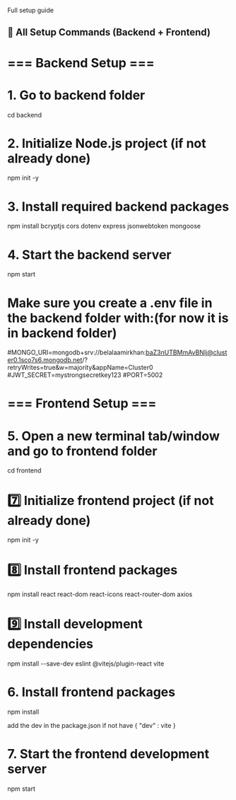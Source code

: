 Full setup guide

## 🔧 All Setup Commands (Backend + Frontend)


# === Backend Setup ===

# 1. Go to backend folder
cd backend 

# 2. Initialize Node.js project (if not already done)
npm init -y

# 3. Install required backend packages
npm install bcryptjs cors dotenv express jsonwebtoken mongoose

# 4. Start the backend server
npm start

# Make sure you create a .env file in the backend folder with:(for now it is in backend folder)
#MONGO_URI=mongodb+srv://belalaamirkhan:baZ3nUTBMmAvBNlj@cluster0.1sco7s6.mongodb.net/?retryWrites=true&w=majority&appName=Cluster0
#JWT_SECRET=mystrongsecretkey123
#PORT=5002


# === Frontend Setup ===

# 5. Open a new terminal tab/window and go to frontend folder
cd frontend

# 7️⃣ Initialize frontend project (if not already done)
npm init -y

# 8️⃣ Install frontend packages
npm install react react-dom react-icons react-router-dom axios

# 9️⃣ Install development dependencies
npm install --save-dev eslint @vitejs/plugin-react vite

# 6. Install frontend packages
npm install

add the dev in the package.json if not have { "dev" : vite }

# 7. Start the frontend development server
npm start

